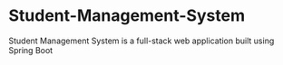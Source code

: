 # Student-Management-System
Student Management System is a full-stack web application built using Spring Boot
